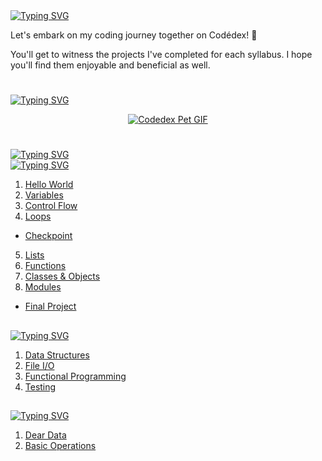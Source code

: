 <a href="https://git.io/typing-svg">
   <img src="https://readme-typing-svg.demolab.com?font=Pixelify+Sans&size=50&duration=1&pause=99999&color=087B78&random=false&width=435&height=70&lines=Hello" alt="Typing SVG" />
</a>

Let's embark on my coding journey together on Codédex! 🦄

You'll get to witness the projects I've completed for each syllabus. I hope you'll find them enjoyable and beneficial as well.

<!--codèdex pet-->
<h1></h1>
<a href="https://git.io/typing-svg"><img src="https://readme-typing-svg.demolab.com?font=Pixelify+Sans&size=40&duration=1&pause=99999&color=FFFFFF&random=false&width=435&lines=cod%C3%A8dex+pet" alt="Typing SVG" /></a>

<p align="center">
   <a href="https://www.codedex.io/@genemod/30-nites-of-code/"><img src="https://www.codedex.io/images/code-nights/baby-happy-dragon.gif" alt="Codedex Pet GIF"></a>
</p>

<!--python-->
<h1></h1>
<a href="https://git.io/typing-svg">
   <img src="https://readme-typing-svg.demolab.com?font=Pixelify+Sans&size=40&duration=1&pause=99999&color=FF9529FF&random=false&width=435&lines=Python" alt="Typing SVG" />
</a>

<br>

<a href="https://git.io/typing-svg">
   <img src="https://readme-typing-svg.demolab.com?font=Pixelify+Sans&size=30&duration=1&pause=99999&color=4FDBFFFF&random=false&width=435&lines=The+Legend+of+Python" alt="Typing SVG" />
</a>

1. [Hello World](https://github.com/priscee/Codedex/tree/main/Python/Learn/The%20Legend%20of%20Python/01.%20Hello%20World)
2. [Variables](https://github.com/priscee/Codedex/tree/main/Python/Learn/The%20Legend%20of%20Python/02.%20Variables)
3. [Control Flow](https://github.com/priscee/Codedex/tree/main/Python/Learn/The%20Legend%20of%20Python/03.%20Control%20Flow)
4. [Loops](https://github.com/priscee/Codedex/tree/main/Python/Learn/The%20Legend%20of%20Python/04.%20Loops)
- [Checkpoint](https://github.com/priscee/Codedex/tree/main/Python/Learn/The%20Legend%20of%20Python/Checkpoint)
5. [Lists](https://github.com/priscee/Codedex/tree/main/Python/Learn/The%20Legend%20of%20Python/05.%20Lists)
6. [Functions](https://github.com/priscee/Codedex/tree/main/Python/Learn/The%20Legend%20of%20Python/06.%20Functions)
7. [Classes & Objects](https://github.com/priscee/Codedex/tree/main/Python/Learn/The%20Legend%20of%20Python/07.%20Classes%20%26%20Objects)
8. [Modules](https://github.com/priscee/Codedex/tree/main/Python/Learn/The%20Legend%20of%20Python/08.%20Modules)
- [Final Project](https://github.com/priscee/Codedex/tree/main/Python/Learn/The%20Legend%20of%20Python/Final%20Project)

<h2></h2>
<a href="https://git.io/typing-svg">
   <img src="https://readme-typing-svg.demolab.com?font=Pixelify+Sans&size=30&duration=1&pause=99999&color=4FDBFFFF&random=false&width=435&lines=Intermediate+Python" alt="Typing SVG" />
</a>

1. [Data Structures](https://github.com/priscee/Codedex/tree/main/Python/Learn/Intermediate%20Python/01.%20Data%20Structures)
2. [File I/O](https://github.com/priscee/Codedex/tree/main/Python/Learn/Intermediate%20Python/02.%20File%20I%3AO)
3. [Functional Programming](https://github.com/priscee/Codedex/tree/main/Python/Learn/Intermediate%20Python/03.%20Functional%20Programming)
4. [Testing](https://github.com/priscee/Codedex/tree/main/Python/Learn/Intermediate%20Python/04.%20Testing)

<h2></h2>
<a href="https://git.io/typing-svg">
   <img src="https://readme-typing-svg.demolab.com?font=Pixelify+Sans&size=30&duration=1&pause=99999&color=4FDBFFFF&random=false&width=435&lines=NumPy" alt="Typing SVG" />
</a>

1. [Dear Data](https://github.com/priscee/Codedex/tree/main/Python/Learn/NumPy/01.%20Dear%20Data)
2. [Basic Operations](https://github.com/priscee/Codedex/tree/main/Python/Learn/NumPy/02.%20Basic%20Operationshttps://github.com/priscee/Codedex/tree/main/Python/Learn/NumPy/02.%20Basic%20Operations)
